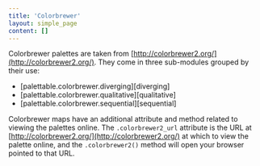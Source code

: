 ```yaml
---
title: 'Colorbrewer'
layout: simple_page
content: []
---
```


Colorbrewer palettes are taken from
[http://colorbrewer2.org/](http://colorbrewer2.org/).
They come in three sub-modules grouped by their use:

- [palettable.colorbrewer.diverging][diverging]
- [palettable.colorbrewer.qualitative][qualitative]
- [palettable.colorbrewer.sequential][sequential]

Colorbrewer maps have an additional attribute and method related to viewing
the palettes online.
The `.colorbrewer2_url` attribute is the URL at
[http://colorbrewer2.org/](http://colorbrewer2.org/)
at which to view the palette online,
and the `.colorbrewer2()` method will open your
browser pointed to that URL.
